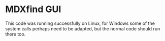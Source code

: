 # MDXfind GUI

This code was running successfully on Linux, for Windows some of the system calls perhaps need to be adapted, but the normal code should run there too.
